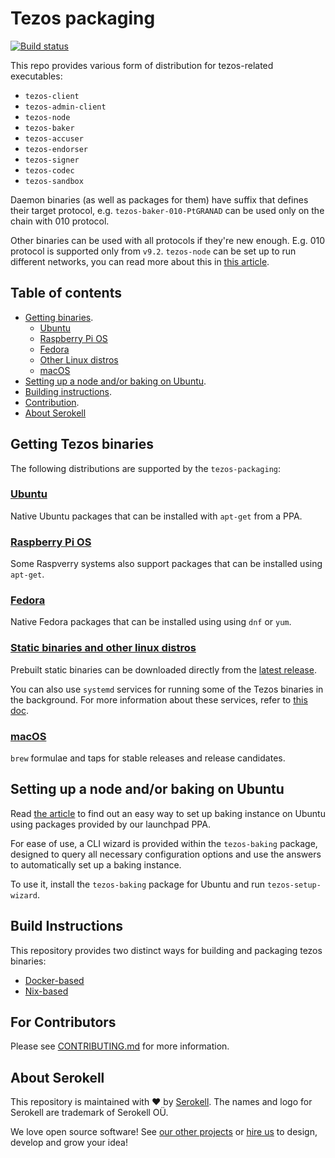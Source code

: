 <!--
   - SPDX-FileCopyrightText: 2019-2021 TQ Tezos <https://tqtezos.com/>
   -
   - SPDX-License-Identifier: LicenseRef-MIT-TQ
   -->

# Tezos packaging

[![Build status](https://badge.buildkite.com/e899e9e54babcd14139e3bd4381bad39b5d680e08e7b7766d4.svg?branch=master)](https://buildkite.com/serokell/tezos-packaging)

This repo provides various form of distribution for tezos-related executables:
* `tezos-client`
* `tezos-admin-client`
* `tezos-node`
* `tezos-baker`
* `tezos-accuser`
* `tezos-endorser`
* `tezos-signer`
* `tezos-codec`
* `tezos-sandbox`

Daemon binaries (as well as packages for them) have suffix that defines their target protocol,
e.g. `tezos-baker-010-PtGRANAD` can be used only on the chain with 010 protocol.

Other binaries can be used with all protocols if they're new enough. E.g.
010 protocol is supported only from `v9.2`. `tezos-node` can be set up to run
different networks, you can read more about this in [this article](https://tezos.gitlab.io/user/multinetwork.html).

## Table of contents

* [Getting binaries](#getting-binaries).
  * [Ubuntu](#ubuntu)
  * [Raspberry Pi OS](#raspberyy)
  * [Fedora](#fedora)
  * [Other Linux distros](#linux)
  * [macOS](#macOS)
* [Setting up a node and/or baking on Ubuntu](#baking-on-ubuntu).
* [Building instructions](#building).
* [Contribution](#contribution).
* [About Serokell](#about)

<a name="getting-binaries"></a>
## Getting Tezos binaries

The following distributions are supported by the `tezos-packaging`:

<a name="ubuntu"></a>
### [Ubuntu](./docs/distros/ubuntu.md)

Native Ubuntu packages that can be installed with `apt-get` from a PPA.

<a name="raspberry"></a>
### [Raspberry Pi OS](./docs/distros/ubuntu.md#raspberry)

Some Raspverry systems also support packages that can be installed using `apt-get`.

<a name="fedora"></a>
### [Fedora](./docs/distros/fedora.md)

Native Fedora packages that can be installed using using `dnf` or `yum`.

<a name="linux"></a>
### [Static binaries and other linux distros](https://github.com/serokell/tezos-packaging/releases/latest)

Prebuilt static binaries can be downloaded directly from the [latest release](https://github.com/serokell/tezos-packaging/releases/latest).

You can also use `systemd` services for running some of the Tezos binaries in the background.
For more information about these services, refer to [this doc](./docs/systemd.md#generic-linux).

<a name="macos"></a>
### [macOS](./docs/distros/macos.md)

`brew` formulae and taps for stable releases and release candidates.

<a name="baking-on-ubuntu"></a>
## Setting up a node and/or baking on Ubuntu

Read [the article](./docs/baking.md) to find out an easy way to set up
baking instance on Ubuntu using packages provided by our launchpad PPA.

For ease of use, a CLI wizard is provided within the `tezos-baking` package, designed to query all
necessary configuration options and use the answers to automatically set up a baking instance.

To use it, install the `tezos-baking` package for Ubuntu and run `tezos-setup-wizard`.

<a name="building"></a>
## Build Instructions

This repository provides two distinct ways for building and packaging tezos binaries:
* [Docker-based](./docker/README.md)
* [Nix-based](./nix/README.md)

<a name="contribution"></a>
## For Contributors

Please see [CONTRIBUTING.md](.github/CONTRIBUTING.md) for more information.

<a name="about"></a>
## About Serokell

This repository is maintained with ❤️ by [Serokell](https://serokell.io/).
The names and logo for Serokell are trademark of Serokell OÜ.

We love open source software! See [our other projects](https://serokell.io/community?utm_source=github)
or [hire us](https://serokell.io/hire-us?utm_source=github) to design, develop and grow your idea!
